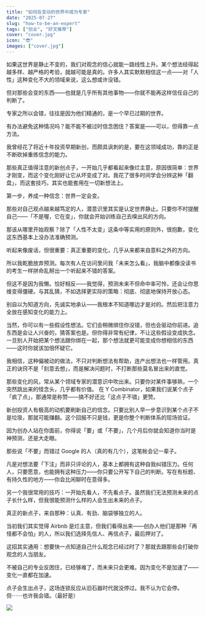 ```yaml
---
title: "如何在变动的世界中成为专家"
date: "2025-07-27"
slug: "how-to-be-an-expert"
tags: ["创业", "好文推荐"]
cover: "cover.jpg"
icon: "😎"
images: ["cover.jpg"]
---
```

如果这世界是静止不变的，我们对观念的信心就能一路线性上升。某个想法经得起越多样、越严格的考验，就越可能是真的。许多人其实默默相信这一点——对「人性」这种变化不大的领域来说，这么想或许没错。



但对那些会变的东西——也就是几乎所有其他事物——你就不能再这样信任自己的判断了。



专家之所以会错，往往是因为他们精通的，是一个早已过期的世界。



有办法避免这种情况吗？能不能不被过时信念困住？答案是——可以，但得靠一点方法。



我曾经花了将近十年投资早期新创，而颇具讽刺的是，要在这领域成功，靠的正是不断砍掉重练信念的能力。



那些真正值得注意的新创点子，一开始几乎都看起来像烂主意，原因很简单：世界才刚变，而这个变化刚好让它从坏变成了对。我花了很多时间学会分辨这种「翻盘」，而这套技巧，其实也能套用在一切新想法上。



第一步，养成一种信念：世界一定会变。



那些对自己观点越来越笃定的人，潜意识里其实是认定世界静止。只要你不时提醒自己——「不是喔，它在变」，你就会开始训练自己去嗅出风的方向。



那该从哪里开始观察？除了「人性不太变」这条中等实用的原则外，很抱歉，变化这东西基本上没办法准确预测。



听起来像废话，但很重要：真正重要的变化，几乎从来都来自意料之外的方向。



所以我乾脆放弃预测。每次有人在访问里问我「未来怎么看」，我脑中都像没读书的考生一样拼命乱掰出一个听起来不错的答案。



但这不是因为我懒。恰好相反——我觉得，预测未来不但命中率可怜，还会让你思维变得僵硬。与其乱猜，不如选择更实际的策略：彻底、彻底地保持开放心态。



别自以为知道方向，先诚实地承认——我根本不知道哪边才是对的。然后把注意力全放在感知变化的能力上。



当然，你可以有一些假设性想法。它们会稍微绑住你没错，但也会驱动你前进。追东西是会让人兴奋的，猜答案也是。但你得非常有纪律，不让这些假设变成执念。
一旦别人开始把某个想法跟你绑在一起，那个想法就更可能变成你想相信的东西——这时你就该加倍怀疑它。



我相信，这种偏被动的做法，不只对判断想法有帮助，连产出想法也一样管用。真正的诀窍不是「刻意去想」，而是解决问题时，不打断那些莫名冒出来的直觉。



那些变化的风，常从某个领域专家的潜意识中吹出来。只要你对某件事够熟，一个突然跳出来的怪念头，几乎都有价值。
在 Y Combinator，如果我们说某个点子「疯了点」，那通常是称赞——搞不好还比「这点子不错」更赞。



新创投资人有极高的动机要刷新自己的信念。只要比别人早一步意识到某个点子不是垃圾，那就可能赚翻。这个回报不只是钱，更是你整个判断体系的现场验证。



因为创办人站在你面前，你得说「要」或「不要」，几个月后你就会知道你当时是神预测，还是大走眼。



那些说「不要」而错过 Google 的人（真的有几个），这笔帐会记一辈子。



凡是对想法要「下注」而非只评论的人，基本上都拥有这种自我纠错压力。任何人，只要愿意，也能拥有这种压力——你只要公开写下自己的判断。写在有标题、有持久性的地方——你会比闲聊时在意得多。



另一个我很常用的技巧：一开始先看人，不先看点子。虽然我们无法预测未来的点子长什么样，但我很能预测什么样的人会生出未来的点子。



真正的新点子，来自那种：认真、有劲、脑袋够独立的人。



当初我们其实觉得 Airbnb 是烂主意，但我们看得出来——创办人他们是那种「再怪都不会怕」的人，所以我们选择先信人、再信点子，最后押对了。



这招其实通用：想要快一点知道自己什么观念已经过时了？那就去跟那些会打破你观念的人当朋友。



不被自己的专业反困住，已经够难了，而未来只会更难。因为变化不是加速了——变化一直都在加速。



点子会生出点子，这场连锁反应从旧石器时代就没停过。我不认为它会停。
但⋯⋯也许我会错。（最好是）




![](https://prod-files-secure.s3.us-west-2.amazonaws.com/112d0858-5090-4d34-a606-b75eb8d65fd2/46476355-9cf3-4e99-9b7a-3531bc426380/1000202064.png?X-Amz-Algorithm=AWS4-HMAC-SHA256&X-Amz-Content-Sha256=UNSIGNED-PAYLOAD&X-Amz-Credential=ASIAZI2LB4662X2AACNM%2F20250905%2Fus-west-2%2Fs3%2Faws4_request&X-Amz-Date=20250905T005901Z&X-Amz-Expires=3600&X-Amz-Security-Token=IQoJb3JpZ2luX2VjEAAaCXVzLXdlc3QtMiJGMEQCIDn7M8yCA%2B1z9rZWLpjAATvlHG7dbWzsKOfAXq%2FUpZf3AiAWv7B0zxbbjRiWsJ0ziUKH%2Ba57mdGfFKGsn0JeJ%2BQGUyr%2FAwhpEAAaDDYzNzQyMzE4MzgwNSIMAbobxsrxI2Z4YoLuKtwDE3N9CyYrlXjQeM95gImCloEwaqCWguSEUU89dcStR2blMXh6LZvMY5I8jCTHWLOIfTK4dcd3tkNhivUQXlyFnpXVWkYKY1whvl97Nye%2FbAqqM4yHkAbByESvPtx4geHycqMcp%2BqSo71ROafj2YowJx2muMTNcHfZBAuFpZ71aWvO1%2FQrOtpdhQPDE8KgYLHCmK75Bd7l%2BSsAR3zthDhES16frJF8Q3X2Fng%2B6VxL6oJDpLFQObbrd9IBxcaSzmuCawmtrXiOocyCu9joSLPJxYwrI19U7rDxv%2FtV%2Feoj%2Bl66RRLpd7hJ%2FGI1VJA0Z3mizCW%2BsTKsv85pKm77FgsS7p%2BenBhcx9%2FfrfQmRsOP0LSgXqrfUNTpVizGd5EJWedK9St%2FgEuRq78C8ytL%2Fv%2Bq5w5KeV8IzmWqP4naYXZg5feyrsT2q3oXSObjUi%2Bpro205%2FtabDQ60Nt2xGW3KkWRhWA4k%2BEfd0DFsm78jl%2Ff0RMNU1afbUjcSNK4tUzIBm6vze97rU1iJgOoNWozxZG3XAGtKjHQZzpb2nEZtUsceV6GpkIJb3mzloyWD6wCo%2F0I1YXtk1Ge1YqBzIqwb8Njll%2BfiNt0LAG1XajpLY%2BV9mbwmpnsoP7A6tXsfUYw9dboxQY6pgFG3kci1PMcT%2Ftu88agIQZOgYcTKX0XVETNKBfo0QxwlRH%2BHCfYv7b0IWNrs3vxsQyncT55Q9S%2Fq2AjkW6ICeVBaySKIo7rhZZWvpDDc6B6hbetfJm4pHbvJpSIqo%2BhIsht28amTv21wc%2BXyQcR8tR58cLy%2B7VMMKfyl5UW5C39JNtHrA8cd29DHZb%2FCRXbnrSvgzCS%2B0tYsbPWtrFYVriMV3LitC2j&X-Amz-Signature=6cc87e4292635c4a6513a58790271ccb47d2e93b1232970f4d2447c8a762891c&X-Amz-SignedHeaders=host&x-amz-checksum-mode=ENABLED&x-id=GetObject)

